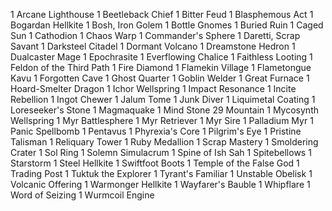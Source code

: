 1 Arcane Lighthouse
1 Beetleback Chief
1 Bitter Feud
1 Blasphemous Act
1 Bogardan Hellkite
1 Bosh, Iron Golem
1 Bottle Gnomes
1 Buried Ruin
1 Caged Sun
1 Cathodion
1 Chaos Warp
1 Commander's Sphere
1 Daretti, Scrap Savant
1 Darksteel Citadel
1 Dormant Volcano
1 Dreamstone Hedron
1 Dualcaster Mage
1 Epochrasite
1 Everflowing Chalice
1 Faithless Looting
1 Feldon of the Third Path
1 Fire Diamond
1 Flamekin Village
1 Flametongue Kavu
1 Forgotten Cave
1 Ghost Quarter
1 Goblin Welder
1 Great Furnace
1 Hoard-Smelter Dragon
1 Ichor Wellspring
1 Impact Resonance
1 Incite Rebellion
1 Ingot Chewer
1 Jalum Tome
1 Junk Diver
1 Liquimetal Coating
1 Loreseeker's Stone
1 Magmaquake
1 Mind Stone
29 Mountain
1 Mycosynth Wellspring
1 Myr Battlesphere
1 Myr Retriever
1 Myr Sire
1 Palladium Myr
1 Panic Spellbomb
1 Pentavus
1 Phyrexia's Core
1 Pilgrim's Eye
1 Pristine Talisman
1 Reliquary Tower
1 Ruby Medallion
1 Scrap Mastery
1 Smoldering Crater
1 Sol Ring
1 Solemn Simulacrum
1 Spine of Ish Sah
1 Spitebellows
1 Starstorm
1 Steel Hellkite
1 Swiftfoot Boots
1 Temple of the False God
1 Trading Post
1 Tuktuk the Explorer
1 Tyrant's Familiar
1 Unstable Obelisk
1 Volcanic Offering
1 Warmonger Hellkite
1 Wayfarer's Bauble
1 Whipflare
1 Word of Seizing
1 Wurmcoil Engine
